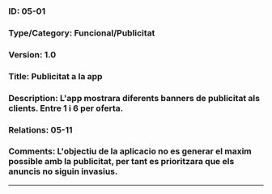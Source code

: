 ### ID: 05-01
### Type/Category: Funcional/Publicitat  
### Version: 1.0 
### Title: Publicitat a la app
### Description: L'app mostrara diferents banners de publicitat als clients. Entre 1 i 6 per oferta. 
### Relations: 05-11
### Comments: L'objectiu de la aplicacio no es generar el maxim possible amb la publicitat, per tant es prioritzara que els anuncis no siguin invasius. 
---
